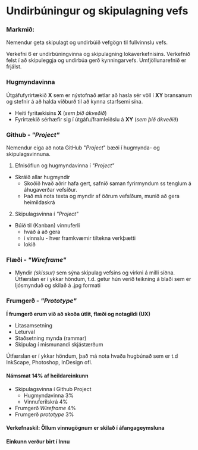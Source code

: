 # Undirbúningur og skipulagning vefs

### Markmið:

Nemendur geta skipulagt og undirbúið vefgögn til fullvinnslu vefs. 

Verkefni 6 er undirbúningvinna og skipulagning lokaverkefnisins. Verkefnið felst í að skipuleggja og undirbúa gerð kynningarvefs. Umfjöllunarefnið er frjálst.  

### Hugmyndavinna 

Útgáfufyrirtækið **X** sem er nýstofnað ætlar að hasla sér völl í **XY** bransanum og stefnir á að halda viðburð til að kynna starfsemi sína. 

* Heiti fyritækisins **X** (_sem þið ákveðið_) 
* Fyrirtækið sérhæfir sig í útgáfu/framleiðslu á **XY** (_sem þið ákveðið_)

### Github - _"Project"_

Nemendur eiga að nota GitHub "_Project_" bæði í hugmynda- og skipulagsvinnuna.

1. Efnisöflun og hugmyndavinna í _"Project"_
  * Skráið allar hugmyndir  
    * Skoðið hvað aðrir hafa gert, safnið saman fyrirmyndum ss tenglum á áhugaverðar vefsíður.
    * Það má nota texta og myndir af öðrum vefsíðum, munið að gera heimildaskrá 
2. Skipulagsvinna í _"Project"_
  * Búið til (Kanban) vinnuferli
    * hvað á að gera
    * í vinnslu - hver framkvæmir tiltekna verkþætti
    * lokið

### Flæði - _"Wireframe"_ 

* Myndir _(skissur)_ sem sýna skipulag vefsins og virkni á milli síðna. Útfærslan er í ykkar höndum, t.d. getur hún verið teikning á blaði sem er ljósmynduð og skilað á .jpg formati

### Frumgerð - _"Prototype"_

**Í frumgerð erum við að skoða útlit, flæði og notagildi (UX)**

* Litasamsetning
* Leturval 
* Staðsetning mynda (rammar)
* Skipulag í mismunandi skjástærðum  

Útfærslan er í ykkar höndum, það má nota hvaða hugbúnað sem er t.d InkScape, Photoshop, InDesign ofl.

#### Námsmat 14% af heildareinkunn

* Skipulagsvinna í Github Project
  * Hugmyndavinna   3%
  * Vinnuferilskrá  4%
* Frumgerð _Wireframe_     4%
* Frumgerð _prototype_     3%

#### Verkefnaskil: Öllum vinnugögnum er skilað í áfangageymsluna 

#### Einkunn verður birt í Innu
